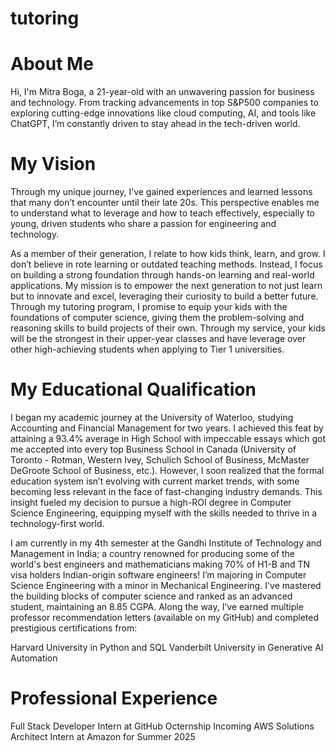 # tutoring

# About Me
Hi, I'm Mitra Boga, a 21-year-old with an unwavering passion for business and technology. From tracking advancements in top S&P500 companies to exploring cutting-edge innovations like cloud computing, AI, and tools like ChatGPT, I’m constantly driven to stay ahead in the tech-driven world.

# My Vision
Through my unique journey, I’ve gained experiences and learned lessons that many don’t encounter until their late 20s. This perspective enables me to understand what to leverage and how to teach effectively, especially to young, driven students who share a passion for engineering and technology.

As a member of their generation, I relate to how kids think, learn, and grow. I don’t believe in rote learning or outdated teaching methods. Instead, I focus on building a strong foundation through hands-on learning and real-world applications. My mission is to empower the next generation to not just learn but to innovate and excel, leveraging their curiosity to build a better future. Through my tutoring program, I promise to equip your kids with the foundations of computer science, giving them the problem-solving and reasoning skills to build projects of their own. Through my service, your kids will be the strongest in their upper-year classes and have leverage over other high-achieving students when applying to Tier 1 universities.

# My Educational Qualification
I began my academic journey at the University of Waterloo, studying Accounting and Financial Management for two years. I achieved this feat by attaining a 93.4% average in High School with impeccable essays which got me accepted into every top Business School in Canada (University of Toronto - Rotman, Western Ivey, Schulich School of Business, McMaster DeGroote School of Business, etc.). However, I soon realized that the formal education system isn’t evolving with current market trends, with some becoming less relevant in the face of fast-changing industry demands. This insight fueled my decision to pursue a high-ROI degree in Computer Science Engineering, equipping myself with the skills needed to thrive in a technology-first world.

I am currently in my 4th semester at the Gandhi Institute of Technology and Management in India; a country renowned for producing some of the world's best engineers and mathematicians making 70% of H1-B and TN visa holders Indian-origin software engineers! I’m majoring in Computer Science Engineering with a minor in Mechanical Engineering. I've mastered the building blocks of computer science and ranked as an advanced student, maintaining an 8.85 CGPA. Along the way, I’ve earned multiple professor recommendation letters (available on my GitHub) and completed prestigious certifications from:

Harvard University in Python and SQL
Vanderbilt University in Generative AI Automation

# Professional Experience
Full Stack Developer Intern at GitHub Octernship
Incoming AWS Solutions Architect Intern at Amazon for Summer 2025
